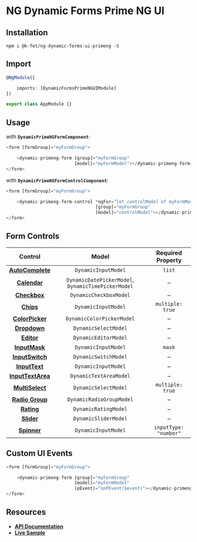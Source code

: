 # NG Dynamic Forms Prime NG UI

## Installation
```
npm i @k-fet/ng-dynamic-forms-ui-primeng -S
```

## Import
```ts
@NgModule({

    imports: [DynamicFormsPrimeNGUIModule]
})

export class AppModule {}
```

## Usage

with **`DynamicPrimeNGFormComponent`**:
```ts
<form [formGroup]="myFormGroup">

    <dynamic-primeng-form [group]="myFormGroup"
                          [model]="myFormModel"></dynamic-primeng-form>
</form>
```

with **`DynamicPrimeNGFormControlComponent`**:
```ts
<form [formGroup]="myFormGroup">

    <dynamic-primeng-form-control *ngFor="let controlModel of myFormModel"
                                  [group]="myFormGroup"
                                  [model]="controlModel"></dynamic-primeng-form-control>
</form>
```

## Form Controls

|                                 Control                                 	|                        Model                       	|   Required Property   	|
|:-----------------------------------------------------------------------:	|:--------------------------------------------------:	|:---------------------:	|
|  **[AutoComplete](https://www.primefaces.org/primeng/#/autocomplete)**  	| `DynamicInputModel`                                	|         `list`        	|
|      **[Calendar](https://www.primefaces.org/primeng/#/calendar)**      	| `DynamicDatePickerModel`, `DynamicTimePickerModel` 	|           –           	|
|      **[Checkbox](https://www.primefaces.org/primeng/#/checkbox)**      	| `DynamicCheckboxModel`                             	|           –           	|
|         **[Chips](https://www.primefaces.org/primeng/#/chips)**         	| `DynamicInputModel`                                	|    `multiple: true`   	|
|   **[ColorPicker](https://www.primefaces.org/primeng/#/colorpicker)**   	| `DynamicColorPickerModel`                          	|           –            	|
|      **[Dropdown](https://www.primefaces.org/primeng/#/dropdown)**      	| `DynamicSelectModel`                               	|           –           	|
|        **[Editor](https://www.primefaces.org/primeng/#/editor)**        	| `DynamicEditorModel`                               	|           –           	|
|     **[InputMask](https://www.primefaces.org/primeng/#/inputmask)**     	| `DynamicInputModel`                                	|         `mask`        	|
|   **[InputSwitch](https://www.primefaces.org/primeng/#/inputswitch)**   	| `DynamicSwitchModel`                               	|           –           	|
|     **[InputText](https://www.primefaces.org/primeng/#/inputtext)**     	| `DynamicInputModel`                                	|           –           	|
| **[InputTextArea](https://www.primefaces.org/primeng/#/inputtextarea)** 	| `DynamicTextAreaModel`                             	|           –           	|
|   **[MultiSelect](https://www.primefaces.org/primeng/#/multiselect)**   	| `DynamicSelectModel`                               	|    `multiple: true`   	|
|   **[Radio Group](https://www.primefaces.org/primeng/#/radiobutton)**   	| `DynamicRadioGroupModel`                           	|           –           	|
|        **[Rating](https://www.primefaces.org/primeng/#/rating)**        	| `DynamicRatingModel`                               	|           –           	|
|        **[Slider](https://www.primefaces.org/primeng/#/slider)**        	| `DynamicSliderModel`                               	|           –           	|
|       **[Spinner](https://www.primefaces.org/primeng/#/spinner)**       	| `DynamicInputModel`                                	| `inputType: "number"` 	|

## Custom UI Events
```ts
<form [formGroup]="myFormGroup">

    <dynamic-primeng-form [group]="myFormGroup"
                          [model]="myFormModel"
                          (pEvent)="onPEvent($event)"></dynamic-primeng-form>
</form>
```

## Resources

* [**API Documentation**](http://ng2-dynamic-forms.udos86.de/docs/ui-primeng/)
* [**Live Sample**](http://ng2-dynamic-forms.udos86.de/sample/index.aot.html#primeng-sample-form) 

